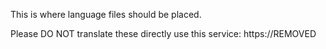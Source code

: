 This is where language files should be placed.

Please DO NOT translate these directly use this service: https://REMOVED
